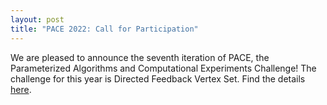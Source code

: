 ```yaml
---
layout: post
title: "PACE 2022: Call for Participation"
---
```


We are pleased to announce the seventh iteration of PACE, the Parameterized Algorithms and Computational Experiments Challenge!
The challenge for this year is Directed Feedback Vertex Set.
Find the details [here](/2022).
